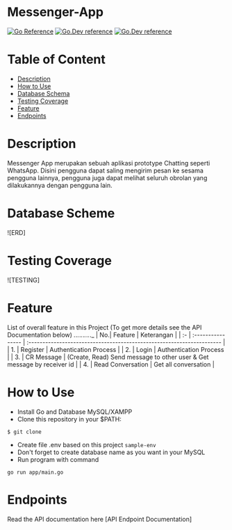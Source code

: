 # Messenger-App
[![Go Reference](https://pkg.go.dev/badge/golang.org/x/example.svg)](https://pkg.go.dev/golang.org/x/example)
[![Go.Dev reference](https://img.shields.io/badge/gorm-reference-blue?logo=go&logoColor=white)](https://pkg.go.dev/gorm.io/gorm?tab=doc)
[![Go.Dev reference](https://img.shields.io/badge/echo-reference-blue?logo=go&logoColor=white)](https://github.com/labstack/echo)

# Table of Content
- [Description](#description)
- [How to Use](#how-to-use)
- [Database Schema](#database-schema)
- [Testing Coverage]($testing-coverage)
- [Feature](#feature)
- [Endpoints](#endpoints)

# Description
Messenger App merupakan sebuah aplikasi prototype Chatting seperti WhatsApp. Disini pengguna dapat saling mengirim pesan ke sesama pengguna lainnya, pengguna juga dapat melihat seluruh obrolan yang dilakukannya dengan pengguna lain.

# Database Scheme
![ERD]

# Testing Coverage
![TESTING]

# Feature 
List of overall feature in this Project (To get more details see the API Documentation below)
 _._._._._._._._._._._
| No.| Feature           | Keterangan                                                             |
| :- | :---------------- | :--------------------------------------------------------------------- |
| 1. | Register          | Authentication Process                                                 |
| 2. | Login             | Authentication Process                                                 |
| 3. | CR Message        | (Create, Read) Send message to other user & Get message by receiver id |
| 4. | Read Conversation | Get all conversation                                                   |

# How to Use
- Install Go and Database MySQL/XAMPP
- Clone this repository in your $PATH:
```
$ git clone 
```
- Create file .env based on this project 
``
sample-env
``
- Don't forget to create database name as you want in your MySQL
- Run program with command
```
go run app/main.go
```

# Endpoints
Read the API documentation here [API Endpoint Documentation]
